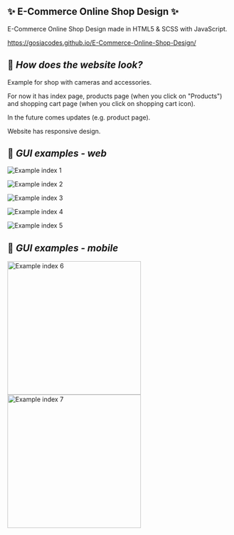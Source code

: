 ## ✨  E-Commerce Online Shop Design ✨
E-Commerce Online Shop Design made in HTML5 &amp; SCSS with JavaScript.

https://gosiacodes.github.io/E-Commerce-Online-Shop-Design/

## :pushpin: _How does the website look?_

Example for shop with cameras and accessories.

For now it has index page, products page (when you click on "Products") and shopping cart page (when you click on shopping cart icon).

In the future comes updates (e.g. product page).

Website has responsive design.

## :pushpin: _GUI examples - web_

![Example index 1](/img/Online_Shop_1.png)

![Example index 2](/img/Online_Shop_2.png)

![Example index 3](/img/Online_Shop_3.png)

![Example index 4](/img/Online_Shop_4.png)

![Example index 5](/img/Online_Shop_5.png)

## :pushpin: _GUI examples - mobile_

<img src="/img/Online_Shop_6.png" width="300" height="auto" alt="Example index 6"/>

<img src="/img/Online_Shop_7.png" width="300" height="auto" alt="Example index 7"/>
